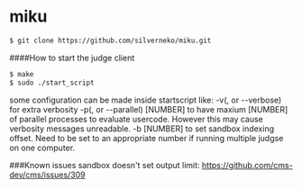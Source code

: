 miku
====

```bash
$ git clone https://github.com/silverneko/miku.git
```

####How to start the judge client
```bash
$ make
$ sudo ./start_script
```
some configuration can be made inside startscript like:
-v(, or --verbose) for extra verbosity
-p(, or --parallel) [NUMBER] to have maxium [NUMBER] of parallel 
processes to evaluate usercode. However this may cause verbosity 
messages unreadable.
-b [NUMBER] to set sandbox indexing offset. Need to be set to an
appropriate number if running multiple judgse on one computer.

###Known issues
sandbox doesn't set output limit: https://github.com/cms-dev/cms/issues/309
